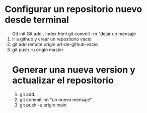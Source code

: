 <h1> Configurar un repositorio nuevo desde terminal </h1>
<ol>
    <il> Git init </il> <!-- inicializa un repositorio vacio en nuestra carpeta -->
    <il> Git add . index.html  </il> <!-- agregar archivos nuevos y con cambios a la version actual -->
    <il> git commit -m "dejar un mensaje </li> <!-- crea la version nuevo con los cambios actuales -->
    <li> Ir a github y crear un repositorio vacio </li> <!-- Inicializa el repositorio en nuestra cuenta de github -->
    <li> git add remote origin url-de-github-vacio </li> <!-- enlaza el repositorio de nueestra cuenta con el repositorio de nuestra carpeta -->
    <li> git push -u origin master </li> <!-- actualiza la version actual de nuestra carpeta en el repositorio de nuestra cuenta -->

<h1> Generar una nueva version y actualizar el repositorio </h1>
<ol> 
    <li> git add. </li>
    <li> git commit -m "un nuevo mensaje" </li>
    <li> git push -u origin main </li>
</ol>
</ol>